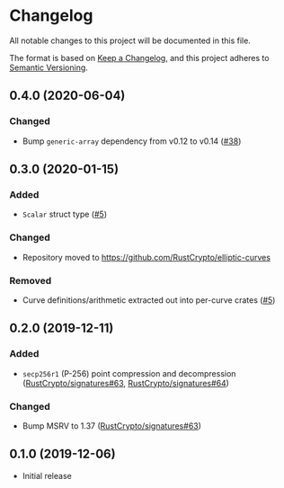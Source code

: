 # Changelog
All notable changes to this project will be documented in this file.

The format is based on [Keep a Changelog](https://keepachangelog.com/en/1.0.0/),
and this project adheres to [Semantic Versioning](https://semver.org/spec/v2.0.0.html).

## 0.4.0 (2020-06-04)
### Changed
- Bump `generic-array` dependency from v0.12 to v0.14 ([#38])

[#38]: https://github.com/RustCrypto/elliptic-curves/pull/38

## 0.3.0 (2020-01-15)
### Added
- `Scalar` struct type ([#5])

### Changed
- Repository moved to <https://github.com/RustCrypto/elliptic-curves>

### Removed
- Curve definitions/arithmetic extracted out into per-curve crates ([#5])

[#5]: https://github.com/RustCrypto/elliptic-curves/pull/5

## 0.2.0 (2019-12-11)
### Added
- `secp256r1` (P-256) point compression and decompression ([RustCrypto/signatures#63], [RustCrypto/signatures#64])

### Changed
- Bump MSRV to 1.37 ([RustCrypto/signatures#63])

[RustCrypto/signatures#63]: https://github.com/RustCrypto/signatures/pull/63
[RustCrypto/signatures#64]: https://github.com/RustCrypto/signatures/pull/64

## 0.1.0 (2019-12-06)
- Initial release
